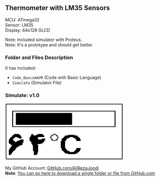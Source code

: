 ## Thermometer with LM35 Sensors
  
MCU:        ATmega32  
Sensor:     LM35  
Display:    64x128 GLCD  

Note: Included simulator with Proteus.  
Note: It's a prototype and should get better.  

### Folder and Files Description
It has included:
- `Code_BascomAVR` (Code with Basic Language)
- `Simulate` (Simulator File)

### Simulate: v1.0
![](Simulate/v1.0.png)

My GitHub Account: [GitHub.com/AliRezaJoodi](https://github.com/AliRezaJoodi)  
**Note**: [You can go here to download a single folder or file from GitHub.com](https://minhaskamal.github.io/DownGit/#/home)
